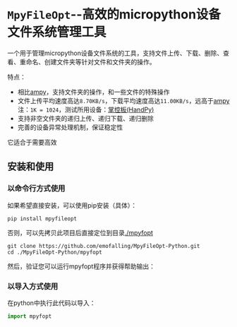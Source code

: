 # `MpyFileOpt`--高效的micropython设备文件系统管理工具
一个用于管理micropython设备文件系统的工具，支持文件上传、下载、删除、查看、重命名、创建文件夹等针对文件和文件夹的操作。

特点：
- 相比[ampy](https://github.com/scientifichackers/ampy)，支持文件夹的操作，和一些文件的特殊操作
- 文件上传平均速度高达`8.70KB/s`，下载平均速度高达`11.00KB/s`，远高于[ampy](https://github.com/scientifichackers/ampy)  
注：`1K = 1024`，测试所用设备：[掌控板(HandPy)](https://labplus.cn/handPy)
- 支持非空文件夹的递归上传、递归下载、递归删除
- 完善的设备异常处理机制，保证稳定性

它适合于需要高效

## 安装和使用
### 以命令行方式使用
如果希望直接安装，可以使用pip安装（具体）：
```shell
pip install mpyfileopt
```
否则，可以先拷贝此项目后直接定位到目录[./mpyfopt](./mpyfopt)
```
git clone https://github.com/emofalling/MpyFileOpt-Python.git
cd ./MpyFileOpt-Python/mpyfopt
```
然后，验证您可以运行mpyfopt程序并获得帮助输出：
### 以导入方式使用
在python中执行此代码以导入：
```python
import mpyfopt
```